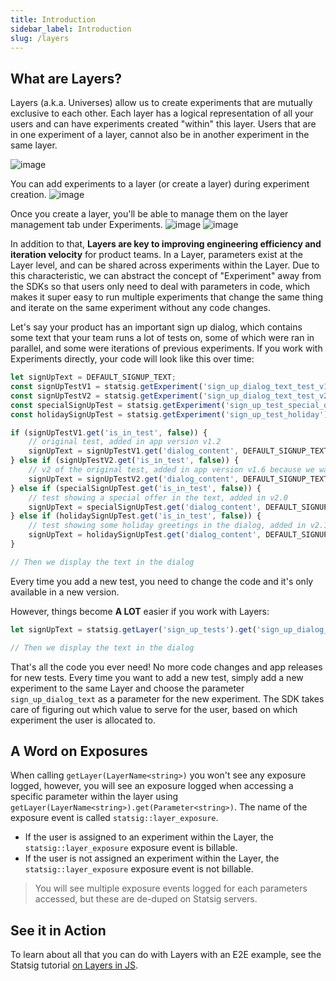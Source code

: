 ```yaml
---
title: Introduction
sidebar_label: Introduction
slug: /layers
---
```


## What are Layers?
Layers (a.k.a. Universes) allow us to create experiments that are mutually exclusive to each other. Each layer has a logical representation of all your users and can have experiments created "within" this layer. Users that are in one experiment of a layer, cannot also be in another experiment in the same layer.

![image](https://user-images.githubusercontent.com/31516123/177894290-465521fa-ebef-4647-acb0-d976cf8e2a7d.png)

You can add experiments to a layer (or create a layer) during experiment creation.
![image](https://user-images.githubusercontent.com/31516123/177894600-a5921bdb-cec8-49d6-9b05-64f66fbf37a0.png)

Once you create a layer, you'll be able to manage them on the layer management tab under Experiments.
![image](https://user-images.githubusercontent.com/31516123/177894503-0118879e-790f-4368-978a-36a4fe90a427.png)
![image](https://user-images.githubusercontent.com/31516123/177894553-118c7de5-40b7-4e95-a4b3-d59b3b727347.png)


In addition to that, **Layers are key to improving engineering efficiency and iteration velocity** for product teams. In a Layer, parameters exist at the Layer level, and can be shared across experiments within the Layer. Due to this characteristic, we can abstract the concept of "Experiment" away from the SDKs so that users only need to deal with parameters in code, which makes it super easy to run multiple experiments that change the same thing and iterate on the same experiment without any code changes.

Let's say your product has an important sign up dialog, which contains some text that your team runs a lot of tests on, some of which were ran in parallel, and some were iterations of previous experiments. If you work with Experiments directly, your code will look like this over time:

```jsx
let signUpText = DEFAULT_SIGNUP_TEXT;
const signUpTestV1 = statsig.getExperiment('sign_up_dialog_text_test_v1');
const signUpTestV2 = statsig.getExperiment('sign_up_dialog_text_test_v2');
const specialSignUpTest = statsig.getExperiment('sign_up_test_special_offer');
const holidaySignUpTest = statsig.getExperiment('sign_up_test_holiday');

if (signUpTestV1.get('is_in_test', false)) {
    // original test, added in app version v1.2
    signUpText = signUpTestV1.get('dialog_content', DEFAULT_SIGNUP_TEXT);
} else if (signUpTestV2.get('is_in_test', false)) {
    // v2 of the original test, added in app version v1.6 because we wanted to test a new copy but don't want to stop v1
    signUpText = signUpTestV2.get('dialog_content', DEFAULT_SIGNUP_TEXT);
} else if (specialSignUpTest.get('is_in_test', false)) {
    // test showing a special offer in the text, added in v2.0
    signUpText = specialSignUpTest.get('dialog_content', DEFAULT_SIGNUP_TEXT);
} else if (holidaySignUpTest.get('is_in_test', false)) {
    // test showing some holiday greetings in the dialog, added in v2.1
    signUpText = holidaySignUpTest.get('dialog_content', DEFAULT_SIGNUP_TEXT);
}

// Then we display the text in the dialog
```

Every time you add a new test, you need to change the code and it's only available in a new version.


However, things become **A LOT** easier if you work with Layers:


```jsx
let signUpText = statsig.getLayer('sign_up_tests').get('sign_up_dialog_text', DEFAULT_SIGNUP_TEXT);

// Then we display the text in the dialog
```

That's all the code you ever need! No more code changes and app releases for new tests. Every time you want to add a new test, simply add a new experiment to the same Layer and choose the parameter `sign_up_dialog_text` as a parameter for the new experiment. The SDK takes care of figuring out which value to serve for the user, based on which experiment the user is allocated to.

## A Word on Exposures
When calling `getLayer(LayerName<string>)` you won't see any exposure logged, however, you will see an exposure logged when accessing a specific parameter within the layer using `getLayer(LayerName<string>).get(Parameter<string>)`. The name of the exposure event is called `statsig::layer_exposure`. 
* If the user is assigned to an experiment within the Layer, the `statsig::layer_exposure` exposure event is billable.
* If the user is not assigned an experiment within the Layer, the `statsig::layer_exposure` exposure event is not billable.
> You will see multiple exposure events logged for each parameters accessed, but these are de-duped on Statsig servers.

## See it in Action

To learn about all that you can do with Layers with an E2E example, see the Statsig tutorial [on Layers in JS](/layers/js-tutorial).
